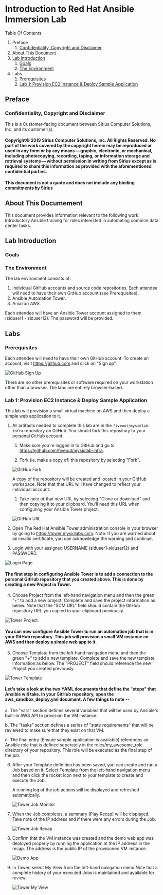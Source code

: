 # Introduction to Red Hat Ansible Immersion Lab

Table Of Contents
1. Preface
    1. [Confidentiality, Copyright and Disclaimer](#confid)
1. [About This Document](#aboutdoc)
1. [Lab Introduction](#lab-intro)
    1. [Goals](#lab-goals)
    1. [The Environment](#lab-env)
1. Labs
    1. [Prerequisites](#lab-pre)
    1. [Lab 1: Provision EC2 Instance & Deploy Sample Application](#lab-1)

## Preface

### <a name="confid">Confidentiality, Copyright and Disclaimer</a>

This is a Customer-facing document between Sirius Computer Solutions, Inc. and its customer(s).

#### Copyright© 2019 Sirius Computer Solutions, Inc. All Rights Reserved. No part of the work covered by the copyright herein may be reproduced or used in any form or by any means — graphic, electronic, or mechanical, including photocopying, recording, taping, or information storage and retrieval systems — without permission in writing from Sirius except as is required to share this information as provided with the aforementioned confidential parties.

#### This document is not a quote and does not include any binding commitments by Sirius

## <a name="aboutdoc">About This Documement</a>

This document provides information relevant to the following work:
Introductory Ansible training for roles interested in automating common data center tasks.

## <a name="lab-intro">Lab Introduction</a>

### <a name="lab-goals">Goals</a>

### <a name="lab-env">The Environment</a>

The lab environment consists of:
1.  Individual GitHub accounts and source code repositories.  Each attendee will need to have their own GitHub account (see Prerequisites).
2.  Ansible Automation Tower.
3.  Amazon AWS.

Each attendee will have an Ansible Tower account assigned to them (siduser1 - siduser12).  The password will be provided.

## Labs

### <a name="lab-pre">Prerequisites</a>

Each attendee will need to have their own GitHub account.  To create an account, visit https://github.com and click on "Sign up".

![GitHub Sign Up](images/github.png)

There are no other prerequisites or software required on your workstation other than a browser.  The labs are entirely browser-based.

### <a name="lab-1">Lab 1: Provision EC2 Instance & Deploy Sample Application</a>

This lab will provision a small virtual machine on AWS and then deploy a simple web application to it.

1. All artifacts needed to complete this lab are in the `fiveout/mysidlab-infra` repository on GitHub.  You should fork this repository to your personal GitHub account.
    1.  Make sure you're logged in to GitHub and go to https://github.com/fiveout/mysidlab-infra.

    1.  Fork (ie. make a copy of) this repository by selecting "Fork".

    ![GitHub Fork](images/github-fork.png)

    A copy of the repository will be created and located in your GitHub workspace.  Note that that URL will have changed to reflect your individual account.

    1. Take note of that new URL by selecting "Clone or download" and then copying it to your clipboard.  You'll need this URL when configuring your Ansible Tower project.  

    ![GitHub URL](images/github-url.png)

1. Open The Red Hat Ansible Tower administration console in your browser by going to https://tower.mysidlabs.com.  Note: If you are warned about an invalid certificate, you can acknowledge the warning and continue.

1. Login with your assigned USERNAME (siduser1-siduser12) and PASSWORD.

![Login Page](images/login.png)

#### The first step in configuring Ansible Tower is to add a connection to the personal GitHub repository that you created above.  This is done by creating a new Project in Tower.

4.  Choose Project from the left-hand navigation menu and then the green "+" to add a new project.  Complete and save the  project information as below.  Note that the "SCM URL" field should contain the GitHub repository URL you copied to your clipboard previously.

![Tower Project.](images/tower-create-project.png)

#### You can now configure Ansible Tower to run an automation job that is in your GitHub repository.  This job will provision a small VM instance on AWS and then deploy a simple web app to it.

5.  Choose Template from the left-hand navigation menu and then the green "+" to add a new template.  Complete and save the new template information as below.  The "PROJECT" field should reference the new Project you created previously.

![Tower Template](images/tower-create-template.png)

#### Let's take a look at the two YAML documents that define the "steps" that Ansible will take.  In your GitHub repository, open the aws_sandbox_deploy.yml document.  A few things to note --

a. The "vars" section defines several variables that will be used by Ansible's built-in AWS API to provision the VM instance.

b. The "tasks" section defines a series of "state requirements" that will be reviewed to make sure that they exist on that VM.

c. The final entry (Ensure sample application is available) references an Ansible role that is defined seperately in the roles/my_awesome_role directory of your repository.  This role will be executed as the final step of the job.

6. After your Template definition has been saved, you can create and run a Job based on it.  Select Template from the left-hand navigation menu and then click the rocket icon next to your template to create and execute the Job.

    A running log of the job actions will be displayed and refreshed automatically.

    ![Tower Job Monitor](images/tower-job-monitor.png)

7. When the Job completes, a summary (Play Recap) will be displayed.  Take note of the IP address and if there were any errors during the Job.

    ![Tower Job Recap](images/tower-job-recap.png)

8. Confirm that the VM instance was created and the demo web app was deployed properly by running the application at the IP address in the recap.  The address is the public IP of the provisioned VM instance.

    ![Demo App](images/demoapp.png)

9. In Tower, select My View from the left-hand navigation menu  Note that a complete history of your executed Jobs is maintained and available for review.
    
    ![Tower My View](images/tower-my-view.png)
